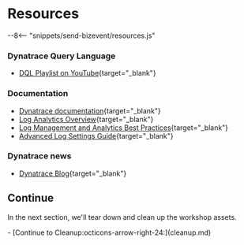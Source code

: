 # Resources
--8<-- "snippets/send-bizevent/resources.js"

### Dynatrace Query Language

- [DQL Playlist on YouTube](https://www.youtube.com/watch?v=oGVKJ1P_mHY&list=PLqt2rd0eew1ZjWw7BkBBjYO9s2lDibECu){target="_blank"}

### Documentation

- [Dynatrace documentation](https://docs.dynatrace.com){target="_blank"}
- [Log Analytics Overview](https://docs.dynatrace.com/docs/analyze-explore-automate/logs){target="_blank"}
- [Log Management and Analytics Best Practices](https://docs.dynatrace.com/docs/analyze-explore-automate/logs/lma-best-practices){target="_blank"}
- [Advanced Log Settings Guide](https://docs.dynatrace.com/docs/analyze-explore-automate/logs/lma-log-ingestion/advanced-log-settings){target="_blank"}

### Dynatrace news
- [Dynatrace Blog](https://www.dynatrace.com/news/blog/){target="_blank"}

## Continue

In the next section, we'll tear down and clean up the workshop assets.

<div class="grid cards" markdown>
- [Continue to Cleanup:octicons-arrow-right-24:](cleanup.md)
</div>
